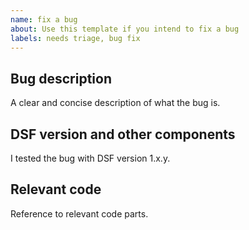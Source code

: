 ```yaml
---
name: fix a bug
about: Use this template if you intend to fix a bug
labels: needs triage, bug fix
---
```


<!--
Please only write bug fix issues here, that are specific to the DSF (core) itself, not with issues regarding your configuration and/or allow lists. Please use the communcation channels of your parent organization, e.g. Zulip / E-Mail in case of the German Medical Informatics Initiative. If you have an issue with a process plugin, please file a report on the respective [repository](https://dsf.dev/stable/maintain/install-plugins.html).
Do not report a security vulnerablity as an issue. Please use the [security vulnerability reporting procedure](https://github.com/datasharingframework/dsf/blob/main/SECURITY.md).
-->

## Bug description
A clear and concise description of what the bug is.

## DSF version and other components
I tested the bug with DSF version 1.x.y. 

## Relevant code
Reference to relevant code parts.

